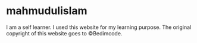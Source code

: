 # mahmudulislam
I am a self learner.
I used this website for my learning purpose.
The original copyright of this website goes to ©️Bedimcode.
